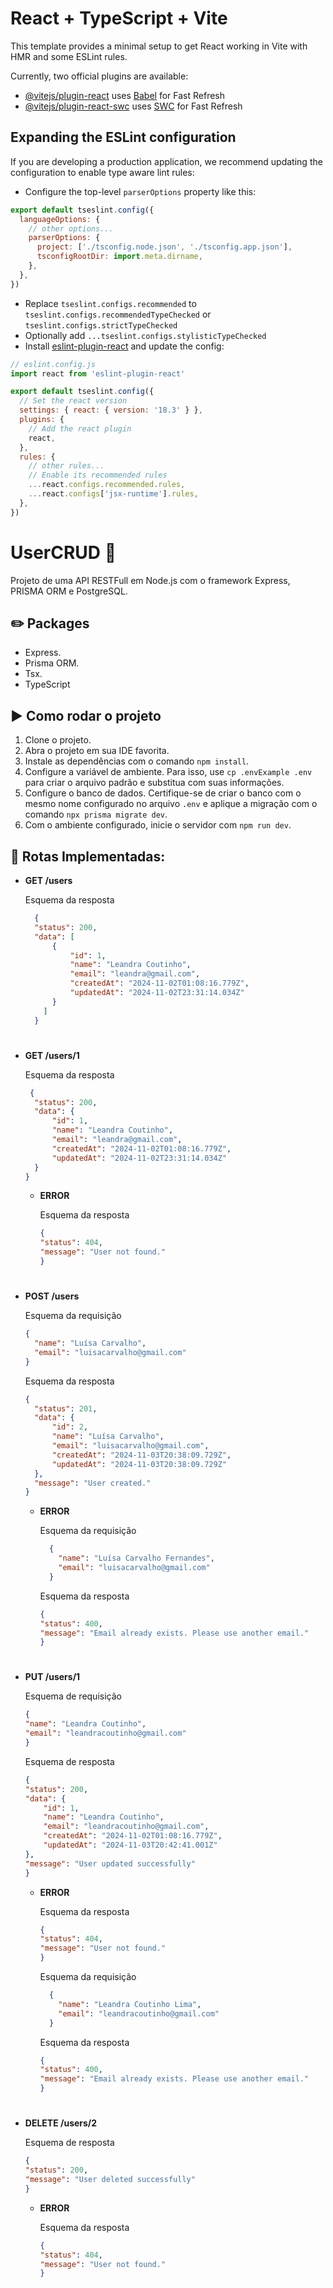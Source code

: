 # React + TypeScript + Vite

This template provides a minimal setup to get React working in Vite with HMR and some ESLint rules.

Currently, two official plugins are available:

- [@vitejs/plugin-react](https://github.com/vitejs/vite-plugin-react/blob/main/packages/plugin-react/README.md) uses [Babel](https://babeljs.io/) for Fast Refresh
- [@vitejs/plugin-react-swc](https://github.com/vitejs/vite-plugin-react-swc) uses [SWC](https://swc.rs/) for Fast Refresh

## Expanding the ESLint configuration

If you are developing a production application, we recommend updating the configuration to enable type aware lint rules:

- Configure the top-level `parserOptions` property like this:

```js
export default tseslint.config({
  languageOptions: {
    // other options...
    parserOptions: {
      project: ['./tsconfig.node.json', './tsconfig.app.json'],
      tsconfigRootDir: import.meta.dirname,
    },
  },
})
```

- Replace `tseslint.configs.recommended` to `tseslint.configs.recommendedTypeChecked` or `tseslint.configs.strictTypeChecked`
- Optionally add `...tseslint.configs.stylisticTypeChecked`
- Install [eslint-plugin-react](https://github.com/jsx-eslint/eslint-plugin-react) and update the config:

```js
// eslint.config.js
import react from 'eslint-plugin-react'

export default tseslint.config({
  // Set the react version
  settings: { react: { version: '18.3' } },
  plugins: {
    // Add the react plugin
    react,
  },
  rules: {
    // other rules...
    // Enable its recommended rules
    ...react.configs.recommended.rules,
    ...react.configs['jsx-runtime'].rules,
  },
})
```


# UserCRUD 👤
Projeto de uma API RESTFull em Node.js com o framework Express, PRISMA ORM e PostgreSQL.

## ✏️ Packages
- Express.
- Prisma ORM.
- Tsx.
- TypeScript

## ▶️ Como rodar o projeto 
1. Clone o projeto.
2. Abra o projeto em sua IDE favorita.
3. Instale as dependências com o comando ``npm install``.
4. Configure a variável de ambiente. Para isso, use ``cp .envExample .env`` para criar o arquivo padrão e substitua com suas informações.
5. Configure o banco de dados. Certifique-se de criar o banco com o mesmo nome configurado no arquivo ``.env`` e aplique a migração com o comando ``npx prisma migrate dev``. 
6. Com o ambiente configurado, inicie o servidor com ``npm run dev``.

## 🚎 Rotas Implementadas:
  - __GET  /users__
  
    Esquema da resposta
    ```json
      {
      "status": 200,
      "data": [
          {
              "id": 1,
              "name": "Leandra Coutinho",
              "email": "leandra@gmail.com",
              "createdAt": "2024-11-02T01:08:16.779Z",
              "updatedAt": "2024-11-02T23:31:14.034Z"
          }
        ]
      }
     ```
<h1></h1>

  - __GET  /users/1__

    Esquema da resposta
    ```json
     {
      "status": 200,
      "data": {
          "id": 1,
          "name": "Leandra Coutinho",
          "email": "leandra@gmail.com",
          "createdAt": "2024-11-02T01:08:16.779Z",
          "updatedAt": "2024-11-02T23:31:14.034Z"
      }
    }
    ```
    - __ERROR__
    
      Esquema da resposta
      ```json
      {
      "status": 404,
      "message": "User not found."
      }
      ```
<h1></h1>
 
  - __POST  /users__

    Esquema da requisição
    ```json
    {
      "name": "Luísa Carvalho",
      "email": "luisacarvalho@gmail.com"
    }
    ```
    Esquema da resposta
    ```json
    {
      "status": 201,
      "data": {
          "id": 2,
          "name": "Luísa Carvalho",
          "email": "luisacarvalho@gmail.com",
          "createdAt": "2024-11-03T20:38:09.729Z",
          "updatedAt": "2024-11-03T20:38:09.729Z"
      },
      "message": "User created."
    }
    ```

    - __ERROR__
   
      Esquema da requisição
      ```json
        {
          "name": "Luísa Carvalho Fernandes",
          "email": "luisacarvalho@gmail.com"
        }
      ```
    
      Esquema da resposta
      ```json
      {
      "status": 400,
      "message": "Email already exists. Please use another email."
      }
      ```
<h1></h1>
  
  - __PUT  /users/1__

    Esquema de requisição
    ```json
    {
    "name": "Leandra Coutinho",
    "email": "leandracoutinho@gmail.com"
    }
    ```
    Esquema de resposta
    ```json
    {
    "status": 200,
    "data": {
        "id": 1,
        "name": "Leandra Coutinho",
        "email": "leandracoutinho@gmail.com",
        "createdAt": "2024-11-02T01:08:16.779Z",
        "updatedAt": "2024-11-03T20:42:41.001Z"
    },
    "message": "User updated successfully"
    }
    ```
    - __ERROR__
    
      Esquema da resposta
      ```json
      {
      "status": 404,
      "message": "User not found."
      }
      ```

      Esquema da requisição
      ```json
        {
          "name": "Leandra Coutinho Lima",
          "email": "leandracoutinho@gmail.com"
        }
      ```
      
      Esquema da resposta
       ```json
      {
      "status": 400,
      "message": "Email already exists. Please use another email."
      }
      ```
<h1></h1>

  - __DELETE  /users/2__

    Esquema de resposta
      ```json
      {
      "status": 200,
      "message": "User deleted successfully"
      }
      ```

      - __ERROR__
    
        Esquema da resposta
        ```json
        {
        "status": 404,
        "message": "User not found."
        }
        ```
    